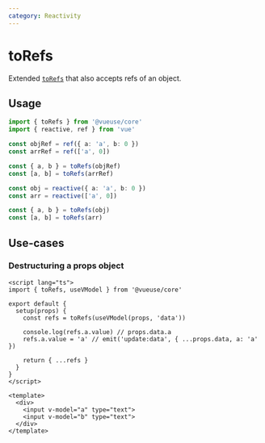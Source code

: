 ```yaml
---
category: Reactivity
---
```


# toRefs

Extended [`toRefs`](https://v3.vuejs.org/api/refs-api.html#torefs) that also accepts refs of an object.

## Usage

<!-- eslint-disable array-bracket-spacing -->
<!-- eslint-disable ts/no-redeclare -->

```ts
import { toRefs } from '@vueuse/core'
import { reactive, ref } from 'vue'

const objRef = ref({ a: 'a', b: 0 })
const arrRef = ref(['a', 0])

const { a, b } = toRefs(objRef)
const [a, b] = toRefs(arrRef)

const obj = reactive({ a: 'a', b: 0 })
const arr = reactive(['a', 0])

const { a, b } = toRefs(obj)
const [a, b] = toRefs(arr)
```

## Use-cases

### Destructuring a props object

```vue
<script lang="ts">
import { toRefs, useVModel } from '@vueuse/core'

export default {
  setup(props) {
    const refs = toRefs(useVModel(props, 'data'))

    console.log(refs.a.value) // props.data.a
    refs.a.value = 'a' // emit('update:data', { ...props.data, a: 'a' })

    return { ...refs }
  }
}
</script>

<template>
  <div>
    <input v-model="a" type="text">
    <input v-model="b" type="text">
  </div>
</template>
```
